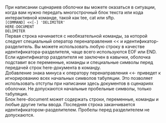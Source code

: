 При написании сценариев оболочки вы можете оказаться в ситуации, когда вам нужно передать многострочный блок текста или кода интерактивной команде, такой как tee, cat или sftp.  
`[COMMAND] <<[-] 'DELIMITER'`  
`HERE-DOCUMENT`  
`DELIMITER`  
Первая строка начинается с необязательной команды, за которой следует специальный оператор перенаправления << и идентификатор-разделитель. Вы можете использовать любую строку в качестве идентификатора-разделителя, чаще всего используются EOF или END.  
Если идентификатор разделителя не заключен в кавычки, оболочка подставит все переменные, команды и специальные символы перед передачей строк here-документа в команду.  
Добавление знака минуса к оператору перенаправления <<- приведет к игнорированию всех начальных символов табуляции. Это позволяет использовать отступы при написании здесь документов в сценариях оболочки. Не допускаются начальные пробельные символы, только табуляция.  
Блок here-document может содержать строки, переменные, команды и любые другие типы ввода. Последняя строка заканчивается идентификатором-разделителем. Пробелы перед разделителем не допускаются.

